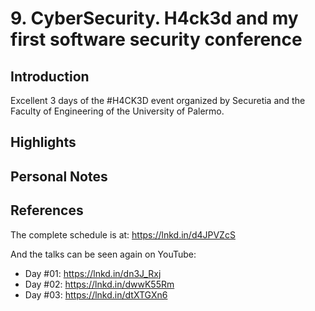 # 9. CyberSecurity. H4ck3d and my first software security conference

## Introduction
Excellent 3 days of the #H4CK3D event organized by Securetia and the Faculty of Engineering of the University of Palermo.

## Highlights


## Personal Notes


## References
The complete schedule is at: https://lnkd.in/d4JPVZcS

And the talks can be seen again on YouTube:
- Day #01: https://lnkd.in/dn3J_Rxj
- Day #02: https://lnkd.in/dwwK55Rm
- Day #03: https://lnkd.in/dtXTGXn6